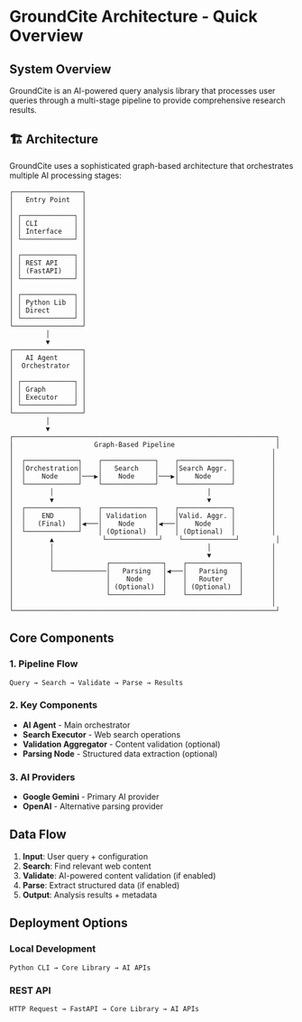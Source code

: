 # GroundCite Architecture - Quick Overview

## System Overview
GroundCite is an AI-powered query analysis library that processes user queries through a multi-stage pipeline to provide comprehensive research results.

## 🏗️ Architecture

GroundCite uses a sophisticated graph-based architecture that orchestrates multiple AI processing stages:

```
┌─────────────────┐
│   Entry Point   │
│                 │
│ ┌─────────────┐ │
│ │ CLI         │ │
│ │ Interface   │ │
│ └─────────────┘ │
│                 │
│ ┌─────────────┐ │
│ │ REST API    │ │
│ │ (FastAPI)   │ │
│ └─────────────┘ │
│                 │
│ ┌─────────────┐ │
│ │ Python Lib  │ │
│ │ Direct      │ │
│ └─────────────┘ │
└─────────────────┘
         │
         ▼
┌─────────────────┐
│   AI Agent      │
│  Orchestrator   │
│                 │
│ ┌─────────────┐ │
│ │ Graph       │ │
│ │ Executor    │ │
│ └─────────────┘ │
└─────────────────┘
         │
         ▼
┌─────────────────────────────────────────────────────────────────┐
│                    Graph-Based Pipeline                         │
│                                                                │
│  ┌─────────────┐    ┌─────────────┐    ┌─────────────┐         │
│  │Orchestration│    │   Search    │    │Search Aggr. │         │
│  │    Node     │───▶│    Node     │───▶│    Node     │         │
│  └─────────────┘    └─────────────┘    └─────────────┘         │
│         │                                      │               │
│         ▼                                      ▼               │
│  ┌─────────────┐    ┌─────────────┐    ┌─────────────┐         │
│  │    END      │    │ Validation  │    │Valid. Aggr. │         │
│  │   (Final)   │◀───│    Node     │◀───│    Node     │         │
│  └─────────────┘    │ (Optional)  │    │ (Optional)  │         │
│         ▲            └─────────────┘    └─────────────┘         │
│         │                                      │               │
│         │                                      ▼               │
│         │             ┌─────────────┐    ┌─────────────┐       │
│         └─────────────│   Parsing   │◀───│   Parsing   │       │
│                       │    Node     │    │   Router    │       │
│                       │ (Optional)  │    │ (Optional)  │       │
│                       └─────────────┘    └─────────────┘       │
│                                                                │
└─────────────────────────────────────────────────────────────────┘
```

## Core Components

### 1. Pipeline Flow
```
Query → Search → Validate → Parse → Results
```

### 2. Key Components
- **AI Agent** - Main orchestrator
- **Search Executor** - Web search operations
- **Validation Aggregator** - Content validation (optional)
- **Parsing Node** - Structured data extraction (optional)

### 3. AI Providers
- **Google Gemini** - Primary AI provider
- **OpenAI** - Alternative parsing provider

## Data Flow

1. **Input**: User query + configuration
2. **Search**: Find relevant web content
3. **Validate**: AI-powered content validation (if enabled)
4. **Parse**: Extract structured data (if enabled)
5. **Output**: Analysis results + metadata

## Deployment Options

### Local Development
```
Python CLI → Core Library → AI APIs
```

### REST API
```
HTTP Request → FastAPI → Core Library → AI APIs
```
